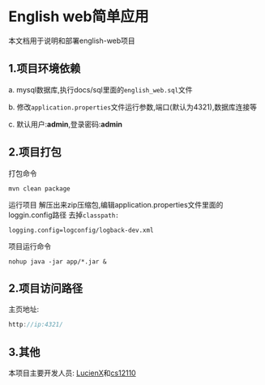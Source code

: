 # English web简单应用

本文档用于说明和部署english-web项目


## 1.项目环境依赖

a. mysql数据库,执行docs/sql里面的`english_web.sql`文件

b. 修改`application.properties`文件运行参数,端口(默认为4321),数据库连接等

c. 默认用户:**admin**,登录密码:**admin**



## 2.项目打包

打包命令
```shell
mvn clean package
```

运行项目
解压出来zip压缩包,编辑application.properties文件里面的loggin.config路径
去掉`classpath:`
```properties
logging.config=logconfig/logback-dev.xml
```

项目运行命令
```shell
nohup java -jar app/*.jar &
```



## 2.项目访问路径

主页地址:
```js
http://ip:4321/
```


## 3.其他

本项目主要开发人员: [LucienX](https://github.com/LucienX)和[cs12110](https://github.com/cs12110)
